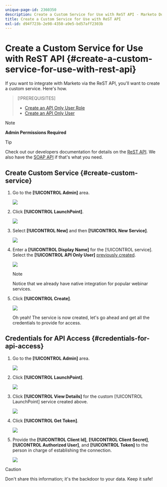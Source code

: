 ```yaml
---
unique-page-id: 2360350
description: Create a Custom Service for Use with ReST API - Marketo Docs - Product Documentation
title: Create a Custom Service for Use with ReST API
exl-id: d94f723b-2e98-4350-a9e5-bd57aff2303b
---
```

# Create a Custom Service for Use with ReST API {#create-a-custom-service-for-use-with-rest-api}

If you want to integrate with Marketo via the ReST API, you'll want to create a custom service. Here's how.

>[!PREREQUISITES]
>
>* [Create an API Only User Role](/help/marketo/product-docs/administration/users-and-roles/create-an-api-only-user-role.md)
>* [Create an API Only User](/help/marketo/product-docs/administration/users-and-roles/create-an-api-only-user.md)
>

>[!NOTE]
>
>**Admin Permissions Required**

>[!TIP]
>
>Check out our developers documentation for details on the [ReST API](https://developers.marketo.com/documentation/rest/). We also have the [SOAP API](https://developers.marketo.com/documentation/soap/) if that's what you need.

## Create Custom Service {#create-custom-service}

1. Go to the **[!UICONTROL Admin]** area.

   ![](assets/create-a-custom-service-for-use-with-rest-api-1.png)

1. Click **[!UICONTROL LaunchPoint]**.

   ![](assets/create-a-custom-service-for-use-with-rest-api-2.png)

1. Select **[!UICONTROL New]** and then **[!UICONTROL New Service]**.

   ![](assets/create-a-custom-service-for-use-with-rest-api-3.png)

1. Enter a **[!UICONTROL Display Name]** for the [!UICONTROL service]. Select the **[!UICONTROL API Only User]** [previously created](/help/marketo/product-docs/administration/users-and-roles/create-an-api-only-user.md).

   ![](assets/create-a-custom-service-for-use-with-rest-api-4.png)

   >[!NOTE]
   >
   >Notice that we already have native integration for popular webinar services.

1. Click **[!UICONTROL Create]**.

   ![](assets/create-a-custom-service-for-use-with-rest-api-5.png)

   Oh yeah! The service is now created, let's go ahead and get all the credentials to provide for access.

## Credentials for API Access {#credentials-for-api-access}

1. Go to the **[!UICONTROL Admin]** area.

   ![](assets/create-a-custom-service-for-use-with-rest-api-6.png)

1. Click **[!UICONTROL LaunchPoint]**.

   ![](assets/create-a-custom-service-for-use-with-rest-api-7.png)

1. Click **[!UICONTROL View Details]** for the custom [!UICONTROL LaunchPoint] service created above.

   ![](assets/create-a-custom-service-for-use-with-rest-api-8.png)

1. Click **[!UICONTROL Get Token]**.

   ![](assets/create-a-custom-service-for-use-with-rest-api-9.png)

1. Provide the **[!UICONTROL Client Id]**, **[!UICONTROL Client Secret]**, **[!UICONTROL Authorized User]**, and **[!UICONTROL Token]** to the person in charge of establishing the connection.

   ![](assets/create-a-custom-service-for-use-with-rest-api-10.png)

>[!CAUTION]
>
>Don't share this information; it's the backdoor to your data. Keep it safe!
